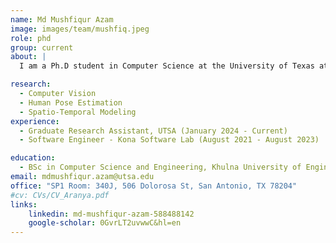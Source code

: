 ```yaml
---
name: Md Mushfiqur Azam
image: images/team/mushfiq.jpeg
role: phd
group: current
about: |
  I am a Ph.D student in Computer Science at the University of Texas at San Antonio (UTSA), with research interests in Computer Vision, Machine Learning and XR-Technologies. My research goal is to develop robust and interpretable models for egocentric 3D human pose estimation by leveraging spatial-temporal context and body-environment interactions from first-person visual data.

research: 
  - Computer Vision 
  - Human Pose Estimation 
  - Spatio-Temporal Modeling
experience:
  - Graduate Research Assistant, UTSA (January 2024 - Current)
  - Software Engineer - Kona Software Lab (August 2021 - August 2023)

education:
  - BSc in Computer Science and Engineering, Khulna University of Engineering & Technology, 2020
email: mdmushfiqur.azam@utsa.edu
office: "SP1 Room: 340J, 506 Dolorosa St, San Antonio, TX 78204"
#cv: CVs/CV_Aranya.pdf
links:
    linkedin: md-mushfiqur-azam-588488142
    google-scholar: 0GvrLT2uvwwC&hl=en
---
```



